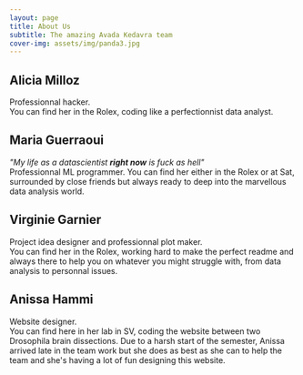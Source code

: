 ```yaml
---
layout: page
title: About Us
subtitle: The amazing Avada Kedavra team
cover-img: assets/img/panda3.jpg
---
```


## Alicia Milloz
Professionnal hacker.  
You can find her in the Rolex, coding like a perfectionnist data analyst.

## Maria Guerraoui
_"My life as a datascientist **right now** is fuck as hell"_  
Professionnal ML programmer.
You can find her either in the Rolex or at Sat, surrounded by close friends but always ready to deep into the marvellous data analysis world.

## Virginie Garnier
Project idea designer and professionnal plot maker.  
You can find her in the Rolex, working hard to make the perfect readme and always there to help you on whatever you might struggle with, from data analysis to personnal issues.

## Anissa Hammi
Website designer.  
You can find here in her lab in SV, coding the website between two Drosophila brain dissections. Due to a harsh start of the semester, Anissa arrived late in the team work but she does as best as she can to help the team and she's having a lot of fun designing this website.
